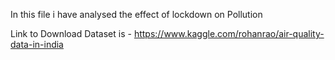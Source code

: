In this file i have analysed the effect of lockdown on Pollution

Link to Download Dataset is - https://www.kaggle.com/rohanrao/air-quality-data-in-india
